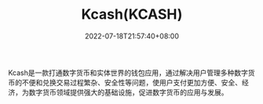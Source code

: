 ﻿---
weight: 
title: "Kcash(KCASH)"
description: "Kcash是一款打通数字货币和实体世界的钱包应用，通过解决用户管理多种数字货币的不便和兑换交易过程繁杂、安全性等问题，使用户支付更加方便、安全、经济，为数字货币领域提供强大..."
date: 2022-07-18T21:57:40+08:00
lastmod: 2022-07-18T16:45:40+08:00
draft: false
authors: ["浮尘"]
featuredImage: "kcashkcash.webp"
link: "https://www.kcash.com/"
tags: ["数字代币","Kcash(KCASH)"]
categories: ["navigation"]
navigation: ["数字代币"]
lightgallery: true
toc: true
pinned: false
recommend: false
recommend1: false
---
Kcash是一款打通数字货币和实体世界的钱包应用，通过解决用户管理多种数字货币的不便和兑换交易过程繁杂、安全性等问题，使用户支付更加方便、安全、经济，为数字货币领域提供强大的基础设施，促进数字货币的应用与发展。
